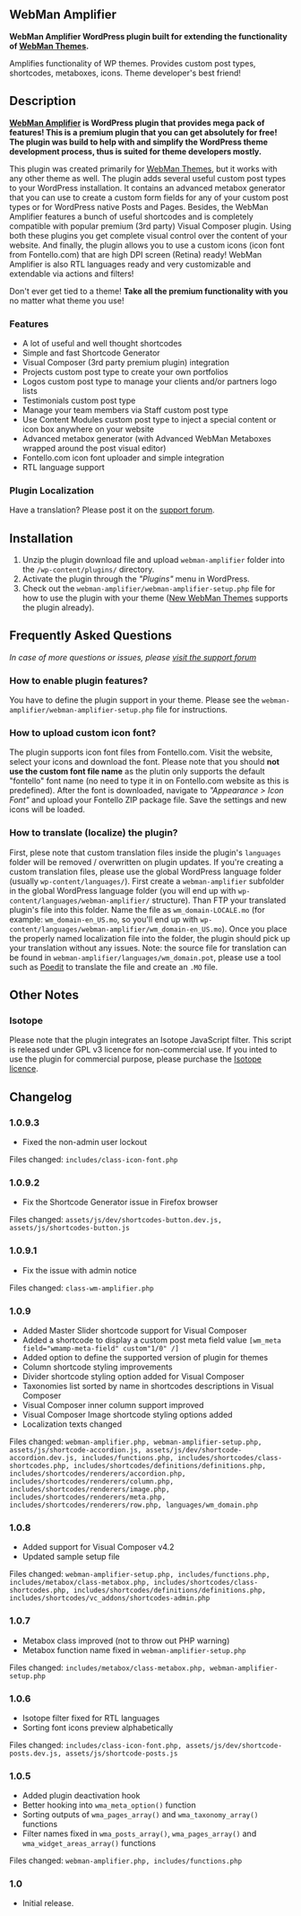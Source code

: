 ## WebMan Amplifier

**WebMan Amplifier WordPress plugin built for extending the functionality of [WebMan Themes](http://www.webmandesign.eu).**

Amplifies functionality of WP themes. Provides custom post types, shortcodes, metaboxes, icons. Theme developer's best friend!


## Description

**[WebMan Amplifier](http://www.webmandesign.eu/ "WebMan Design") is WordPress plugin that provides mega pack of features! This is a premium plugin that you can get absolutely for free! The plugin was build to help with and simplify the WordPress theme development process, thus is suited for theme developers mostly.**

This plugin was created primarily for [WebMan Themes](http://www.webmandesign.eu/ "WebMan Themes"), but it works with any other theme as well. The plugin adds several useful custom post types to your WordPress installation. It contains an advanced metabox generator that you can use to create a custom form fields for any of your custom post types or for WordPress native Posts and Pages. Besides, the WebMan Amplifier features a bunch of useful shortcodes and is completely compatible with popular premium (3rd party) Visual Composer plugin. Using both these plugins you get complete visual control over the content of your website. And finally, the plugin allows you to use a custom icons (icon font from Fontello.com) that are high DPI screen (Retina) ready! WebMan Amplifier is also RTL languages ready and very customizable and extendable via actions and filters!

Don't ever get tied to a theme! **Take all the premium functionality with you** no matter what theme you use!

### Features

* A lot of useful and well thought shortcodes
* Simple and fast Shortcode Generator
* Visual Composer (3rd party premium plugin) integration
* Projects custom post type to create your own portfolios
* Logos custom post type to manage your clients and/or partners logo lists
* Testimonials custom post type
* Manage your team members via Staff custom post type
* Use Content Modules custom post type to inject a special content or icon box anywhere on your website
* Advanced metabox generator (with Advanced WebMan Metaboxes wrapped around the post visual editor)
* Fontello.com icon font uploader and simple integration
* RTL language support

### Plugin Localization

Have a translation? Please post it on the [support forum](http://support.webmandesign.eu/ "WebMan Support Forum").


## Installation

1. Unzip the plugin download file and upload `webman-amplifier` folder into the `/wp-content/plugins/` directory.
2. Activate the plugin through the *"Plugins"* menu in WordPress.
3. Check out the `webman-amplifier/webman-amplifier-setup.php` file for how to use the plugin with your theme ([New WebMan Themes](http://www.webmandesign.eu/ "Best WordPress themes!") supports the plugin already).


## Frequently Asked Questions

*In case of more questions or issues, please [visit the support forum](http://support.webmandesign.eu/ "WebMan Support Forum")*

### How to enable plugin features?

You have to define the plugin support in your theme. Please see the `webman-amplifier/webman-amplifier-setup.php` file for instructions.

### How to upload custom icon font?

The plugin supports icon font files from Fontello.com. Visit the website, select your icons and download the font. Please note that you should **not use the custom font file name** as the plutin only supports the default "fontello" font name (no need to type it in on Fontello.com website as this is predefined). After the font is downloaded, navigate to *"Appearance > Icon Font"* and upload your Fontello ZIP package file. Save the settings and new icons will be loaded.

### How to translate (localize) the plugin?

First, plese note that custom translation files inside the plugin's `languages` folder will be removed / overwritten on plugin updates. If you're creating a custom translation files, please use the global WordPress language folder (usually `wp-content/languages/`). First create a `webman-amplifier` subfolder in the global WordPress language folder (you will end up with `wp-content/languages/webman-amplifier/` structure). Than FTP your translated plugin's file into this folder. Name the file as `wm_domain-LOCALE.mo` (for example: `wm_domain-en_US.mo`, so you'll end up with `wp-content/languages/webman-amplifier/wm_domain-en_US.mo`). Once you place the properly named localization file into the folder, the plugin should pick up your translation without any issues. Note: the source file for translation can be found in `webman-amplifier/languages/wm_domain.pot`, please use a tool such as [Poedit](http://poedit.net/ "Poedit translator") to translate the file and create an `.MO` file.


## Other Notes

### Isotope

Please note that the plugin integrates an Isotope JavaScript filter. This script is released under GPL v3 licence for non-commercial use. If you inted to use the plugin for commercial purpose, please purchase the [Isotope licence](http://isotope.metafizzy.co/license.html).


## Changelog

### 1.0.9.3
* Fixed the non-admin user lockout

Files changed: `includes/class-icon-font.php`

### 1.0.9.2
* Fix the Shortcode Generator issue in Firefox browser

Files changed: `assets/js/dev/shortcodes-button.dev.js, assets/js/shortcodes-button.js`

### 1.0.9.1
* Fix the issue with admin notice

Files changed: `class-wm-amplifier.php`

### 1.0.9
* Added Master Slider shortcode support for Visual Composer
* Added a shortcode to display a custom post meta field value `[wm_meta field="wmamp-meta-field" custom"1/0" /]`
* Added option to define the supported version of plugin for themes
* Column shortcode styling improvements
* Divider shortcode styling option added for Visual Composer
* Taxonomies list sorted by name in shortcodes descriptions in Visual Composer
* Visual Composer inner column support improved
* Visual Composer Image shortcode styling options added
* Localization texts changed

Files changed: `webman-amplifier.php, webman-amplifier-setup.php, assets/js/shortcode-accordion.js, assets/js/dev/shortcode-accordion.dev.js, includes/functions.php, includes/shortcodes/class-shortcodes.php, includes/shortcodes/definitions/definitions.php, includes/shortcodes/renderers/accordion.php, includes/shortcodes/renderers/column.php, includes/shortcodes/renderers/image.php, includes/shortcodes/renderers/meta.php, includes/shortcodes/renderers/row.php, languages/wm_domain.php`

### 1.0.8
* Added support for Visual Composer v4.2
* Updated sample setup file

Files changed: `webman-amplifier-setup.php, includes/functions.php, includes/metabox/class-metabox.php, includes/shortcodes/class-shortcodes.php, includes/shortcodes/definitions/definitions.php, includes/shortcodes/vc_addons/shortcodes-admin.php`

### 1.0.7
* Metabox class improved (not to throw out PHP warning)
* Metabox function name fixed in `webman-amplifier-setup.php`

Files changed: `includes/metabox/class-metabox.php, webman-amplifier-setup.php`

### 1.0.6
* Isotope filter fixed for RTL languages
* Sorting font icons preview alphabetically

Files changed: `includes/class-icon-font.php, assets/js/dev/shortcode-posts.dev.js, assets/js/shortcode-posts.js`

### 1.0.5
* Added plugin deactivation hook
* Better hooking into `wma_meta_option()` function
* Sorting outputs of `wma_pages_array()` and `wma_taxonomy_array()` functions
* Filter names fixed in `wma_posts_array()`, `wma_pages_array()` and `wma_widget_areas_array()` functions

Files changed: `webman-amplifier.php, includes/functions.php`

### 1.0
* Initial release.